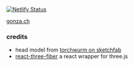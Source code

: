 [![Netlify Status](https://api.netlify.com/api/v1/badges/59dcdf56-b8db-47b6-8857-1726816b530e/deploy-status)](https://app.netlify.com/sites/mystifying-leavitt-7c9555/deploys)

[gonza.ch](https://gonza.ch/)

### credits

- head model from [torchwurm on sketchfab](https://sketchfab.com/3d-models/head-base-mesh-660e8173c2014cc48a785caf862da7a6)
- [react-three-fiber](https://github.com/drcmda/react-three-fiber) a react wrapper for three.js
